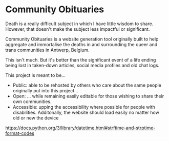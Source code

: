 # Community Obituaries

Death is a really difficult subject in which I have little wisdom to share. However, that doesn't make the subject less impactful or significant.

Community Obituaries is a website generation tool originally built to help aggregate and immortalise the deaths in and surrounding the queer and trans communities in Antwerp, Belgium.

This isn't much. But it's better than the significant event of a life ending being lost in taken-down articles, social media profiles and old chat logs.

This project is meant to be...
- Public: able to be rehosted by others who care about the same people originally put into this project...
- Open: ... while remaining easily editable for those wishing to share their own communities.
- Accessible: upping the accessibility where possible for people with disabilities. Additonally, the website should load easily no matter how old or new the device

https://docs.python.org/3/library/datetime.html#strftime-and-strptime-format-codes